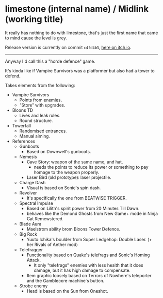 # limestone (internal name) / Midlink (working title)

It really has nothing to do with limestone, that's just the first name that came to mind cause the level is grey.

Release version is currently on commit `c4fd4b3`, [here on itch.io](https://pixelshock.itch.io/midlink?password=midlink).

---

Anyway I'd call this a "horde defence" game.

It's kinda like if Vampire Survivors was a platformer but also had a tower to defend.

Takes elements from the following:
- Vampire Survivors
    - Points from enemies.
    - "Store" with upgrades.
- Bloons TD
    - Lives and leak rules.
    - Round structure.
- Towerfall
    - Randomised entrances.
    - Manual aiming.
- References
    - Gunboots
        - Based on Downwell's gunboots.
    - Nemesis
        - Cave Story: weapon of the same name, and hat.
            - needs the points to reduce its power or something to pay homage to the weapon properly.
        - Laser Bird (old prototype): laser projectile.
    - Charge Dash
        - Visual is based on Sonic's spin dash.
    - Revolver
        - It's specifically the one from BEATWISE TRIGGER.
    - Spectral Impulse
        - Based on Lilith's spirit power from 20 Minutes Till Dawn.
        - behaves like the Demond Ghosts from New Game+ mode in Ninja Cat Remewstered.
    - Blade Aura
        - Maelstrom ability brom Bloons Tower Defence.
    - Big Rock
        - Yuuto Ichika's boulder from Super Ledgehop: Double Laser. (+ her Rivals of Aether mod)
    - Telefragger
        - Functionality based on Quake's telefrags and Sonic's Homing Attack.
            - It only "telefrags" enemies with less health that it does damage, but it has high damage to compensate.
        - Item graphic loosely based on Terrors of Nowhere's teleporter and the Gamblecore machine's button.
    - Strobe enemy
        - Head is based on the Sun from Oneshot.

